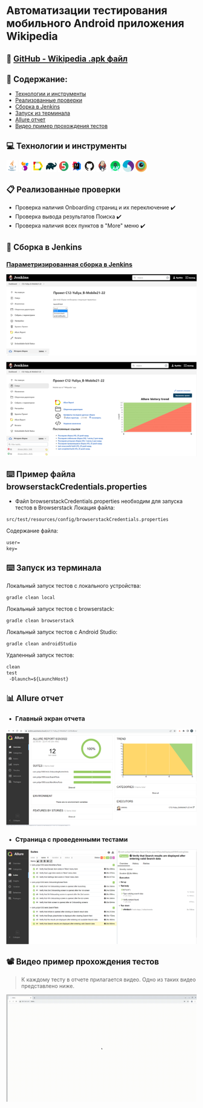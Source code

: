 # Автоматизации тестирования мобильного Android приложения Wikipedia
## :link: <a target="_blank" href="https://github.com/wikimedia/apps-android-wikipedia/releases/tag/latest">GitHub - Wikipedia .apk файл</a>

## :page_with_curl: Содержание:

- <a href="#computer-сode_stack">Технологии и инструменты</a>
- <a href="#clipboard-реализованные-проверки">Реализованные проверки</a>
- <a href="#robot-сборки-в-Jenkins">Сборка в Jenkins</a>
- <a href="#keyboard-запуск-из-терминала">Запуск из терминала</a>
- <a href="#bar_chart-allure-отчет">Allure отчет</a>
- <a href="#film_projector-видео-пример-прохождения-тестов">Видео пример прохождения тестов</a>

## :computer: Технологии и инструменты
<p align="left">
<img width="6%" title="Java" src="images/logo/Java.svg">
<img width="6%" title="Selenide" src="images/logo/Selenide.svg">
<img width="6%" title="Allure Report" src="images/logo/Allure_Report.svg">
<img width="6%" title="Gradle" src="images/logo/Gradle.svg">
<img width="6%" title="JUnit5" src="images/logo/JUnit5.svg">
<img width="6%" title="IntelliJ IDEA" src="images/logo/Intelij_IDEA.svg">
<img width="6%" title="GitHub" src="images/logo/GitHub.svg">
<img width="6%" title="Jenkins" src="images/logo/Jenkins.svg">
<img width="6%" title="Android Studio" src="images/logo/Android_studio.svg">
<img width="6%" title="Appium" src="images/logo/Appium.svg">
<img width="6%" title="Browserstack" src="images/logo/Browserstack.svg">
</p>

## :clipboard: Реализованные проверки
- Проверка наличия Onboarding страниц и их переключение :heavy_check_mark:
- Проверка вывода результатов Поиска :heavy_check_mark:
- Проверка наличия всех пунктов в "More" меню :heavy_check_mark:

## :robot: Сборка в Jenkins
### <a target="_blank" href="https://jenkins.autotests.cloud/job/C12-Yuliya_B-Mobile21-22/">Параметризированная сборка в Jenkins</a>
<p align="center">
<img title="Jenkins Job Run with parameters" src="images/screenshots/jenkins-run.png">
</p>
<p align="center">
<img title="Jenkins Dashboard" src="images/screenshots/jenkins-dashboard.png">
</p>

## :keyboard: Пример файла browserstackCredentials.properties
- Файл browserstackCredentials.properties необходим для запуска тестов в Browserstack
Локация файла:
```
src/test/resources/config/browserstackCredentials.properties
```
Содержание файла:
```
user=
key=
```

## :keyboard: Запуск из терминала
Локальный запуск тестов с локального устройства:
```
gradle clean local
```

Локальный запуск тестов с browserstack:
```
gradle clean browserstack
```

Локальный запуск тестов с Android Studio:
```
gradle clean androidStudio
```

Удаленный запуск тестов:
```
clean
test
 -Dlaunch=${LaunchHost}
```


## :bar_chart: Allure отчет
- ### Главный экран отчета
<p align="center">
<img title="Allure Overview Dashboard" src="images/screenshots/allure-main-page.png">
</p>

- ### Страница с проведенными тестами
<p align="center">
<img title="Allure Test Page" src="images/screenshots/allure-test-page.png">
</p>

## :film_projector: Видео пример прохождения тестов
> К каждому тесту в отчете прилагается видео. Одно из таких видео представлено ниже.
<p align="center">
  <img title="Selenoid Video" src="images/gif/test-run.gif">
</p>
